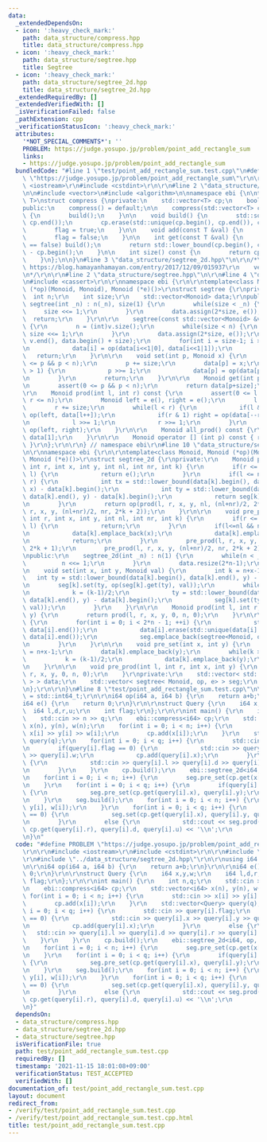 ```yaml
---
data:
  _extendedDependsOn:
  - icon: ':heavy_check_mark:'
    path: data_structure/compress.hpp
    title: data_structure/compress.hpp
  - icon: ':heavy_check_mark:'
    path: data_structure/segtree.hpp
    title: Segtree
  - icon: ':heavy_check_mark:'
    path: data_structure/segtree_2d.hpp
    title: data_structure/segtree_2d.hpp
  _extendedRequiredBy: []
  _extendedVerifiedWith: []
  _isVerificationFailed: false
  _pathExtension: cpp
  _verificationStatusIcon: ':heavy_check_mark:'
  attributes:
    '*NOT_SPECIAL_COMMENTS*': ''
    PROBLEM: https://judge.yosupo.jp/problem/point_add_rectangle_sum
    links:
    - https://judge.yosupo.jp/problem/point_add_rectangle_sum
  bundledCode: "#line 1 \"test/point_add_rectangle_sum.test.cpp\"\n#define PROBLEM\
    \ \"https://judge.yosupo.jp/problem/point_add_rectangle_sum\"\r\n\r\n#include\
    \ <iostream>\r\n#include <cstdint>\r\n\r\n#line 2 \"data_structure/compress.hpp\"\
    \n\n#include <vector>\n#include <algorithm>\n\nnamespace ebi {\n\ntemplate<class\
    \ T>\nstruct compress {\nprivate:\n    std::vector<T> cp;\n    bool flag = false;\n\
    public:\n    compress() = default;\n\n    compress(std::vector<T> cp) : cp(cp)\
    \ {\n        build();\n    }\n\n    void build() {\n        std::sort(cp.begin(),\
    \ cp.end());\n        cp.erase(std::unique(cp.begin(), cp.end()), cp.end());\n\
    \        flag = true;\n    }\n\n    void add(const T &val) {\n        cp.emplace_back(val);\n\
    \        flag = false;\n    }\n\n    int get(const T &val) {\n        if(flag\
    \ == false) build();\n        return std::lower_bound(cp.begin(), cp.end(), val)\
    \ - cp.begin();\n    }\n\n    int size() const {\n        return cp.size();\n\
    \    }\n};\n\n}\n#line 3 \"data_structure/segtree_2d.hpp\"\n\r\n/*\r\n    reference:\
    \ https://blog.hamayanhamayan.com/entry/2017/12/09/015937\r\n    verify   : http://codeforces.com/contest/893/submission/125531718\r\
    \n*/\r\n\r\n#line 2 \"data_structure/segtree.hpp\"\n\r\n#line 4 \"data_structure/segtree.hpp\"\
    \n#include <cassert>\r\n\r\nnamespace ebi {\r\n\r\ntemplate<class Monoid, Monoid\
    \ (*op)(Monoid, Monoid), Monoid (*e)()>\r\nstruct segtree {\r\nprivate:\r\n  \
    \  int n;\r\n    int size;\r\n    std::vector<Monoid> data;\r\npublic:\r\n   \
    \ segtree(int _n) : n(_n), size(1) {\r\n        while(size < _n) {\r\n       \
    \     size <<= 1;\r\n        }\r\n        data.assign(2*size, e());\r\n      \
    \  return;\r\n    }\r\n\r\n    segtree(const std::vector<Monoid> &v) : size(1)\
    \ {\r\n        n = (int)v.size();\r\n        while(size < n) {\r\n           \
    \ size <<= 1;\r\n        }\r\n        data.assign(2*size, e());\r\n        std::copy(v.begin(),\
    \ v.end(), data.begin() + size);\r\n        for(int i = size-1; i > 0; i--) {\r\
    \n            data[i] = op(data[i<<1|0], data[i<<1|1]);\r\n        }\r\n     \
    \   return;\r\n    }\r\n\r\n    void set(int p, Monoid x) {\r\n        assert(0\
    \ <= p && p < n);\r\n        p += size;\r\n        data[p] = x;\r\n        while(p\
    \ > 1) {\r\n            p >>= 1;\r\n            data[p] = op(data[p<<1|0], data[p<<1|1]);\r\
    \n        }\r\n        return;\r\n    }\r\n\r\n    Monoid get(int p) const {\r\
    \n        assert(0 <= p && p < n);\r\n        return data[p+size];\r\n    }\r\n\
    \r\n    Monoid prod(int l, int r) const {\r\n        assert(0 <= l && l <= r &&\
    \ r <= n);\r\n        Monoid left = e(), right = e();\r\n        l += size;\r\n\
    \        r += size;\r\n        while(l < r) {\r\n            if(l & 1) left =\
    \ op(left, data[l++]);\r\n            if(r & 1) right = op(data[--r], right);\r\
    \n            l >>= 1;\r\n            r >>= 1;\r\n        }\r\n        return\
    \ op(left, right);\r\n    }\r\n\r\n    Monoid all_prod() const {\r\n        return\
    \ data[1];\r\n    }\r\n\r\n    Monoid operator [] (int p) const { return data[size+p];\
    \ }\r\n};\r\n\r\n} // namespace ebi\r\n#line 10 \"data_structure/segtree_2d.hpp\"\
    \n\r\nnamespace ebi {\r\n\r\ntemplate<class Monoid, Monoid (*op)(Monoid, Monoid),\
    \ Monoid (*e)()>\r\nstruct segtree_2d {\r\nprivate:\r\n    Monoid prod(int l,\
    \ int r, int x, int y, int nl, int nr, int k) {\r\n        if(r <= nl || nr <=\
    \ l) {\r\n            return e();\r\n        }\r\n        if(l <= nl && nr <=\
    \ r) {\r\n            int tx = std::lower_bound(data[k].begin(), data[k].end(),\
    \ x) - data[k].begin();\r\n            int ty = std::lower_bound(data[k].begin(),\
    \ data[k].end(), y) - data[k].begin();\r\n            return seg[k].prod(tx, ty);\r\
    \n        }\r\n        return op(prod(l, r, x, y, nl, (nl+nr)/2, 2*k + 1), prod(l,\
    \ r, x, y, (nl+nr)/2, nr, 2*k + 2));\r\n    }\r\n\r\n    void pre_prod(int l,\
    \ int r, int x, int y, int nl, int nr, int k) {\r\n        if(r <= nl || nr <=\
    \ l) {\r\n            return;\r\n        }\r\n        if(l<=nl && nr <= r) {\r\
    \n            data[k].emplace_back(x);\r\n            data[k].emplace_back(y);\r\
    \n            return;\r\n        }\r\n        pre_prod(l, r, x, y, nl, (nl+nr)/2,\
    \ 2*k + 1);\r\n        pre_prod(l, r, x, y, (nl+nr)/2, nr, 2*k + 2);\r\n    }\r\
    \npublic:\r\n    segtree_2d(int _n) : n(1) {\r\n        while(n < _n) {\r\n  \
    \          n <<= 1;\r\n        }\r\n        data.resize(2*n-1);\r\n    }\r\n\r\
    \n    void set(int x, int y, Monoid val) {\r\n        int k = n+x-1;\r\n     \
    \   int ty = std::lower_bound(data[k].begin(), data[k].end(), y) - data[k].begin();\r\
    \n        seg[k].set(ty, op(seg[k].get(ty), val));\r\n        while(k > 0) {\r\
    \n            k = (k-1)/2;\r\n            ty = std::lower_bound(data[k].begin(),\
    \ data[k].end(), y) - data[k].begin();\r\n            seg[k].set(ty, op(seg[k].get(ty),\
    \ val));\r\n        }\r\n    }\r\n\r\n    Monoid prod(int l, int r, int x, int\
    \ y) {\r\n        return prod(l, r, x, y, 0, n, 0);\r\n    }\r\n\r\n    void build()\
    \ {\r\n        for(int i = 0; i < 2*n - 1; ++i) {\r\n            std::sort(data[i].begin(),\
    \ data[i].end());\r\n            data[i].erase(std::unique(data[i].begin(), data[i].end()),\
    \ data[i].end());\r\n            seg.emplace_back(segtree<Monoid, op, e>(int(data[i].size())));\r\
    \n        }\r\n    }\r\n\r\n    void pre_set(int x, int y) {\r\n        int k\
    \ = n+x-1;\r\n        data[k].emplace_back(y);\r\n        while(k > 0) {\r\n \
    \           k = (k-1)/2;\r\n            data[k].emplace_back(y);\r\n        }\r\
    \n    }\r\n\r\n    void pre_prod(int l, int r, int x, int y) {\r\n        pre_prod(l,\
    \ r, x, y, 0, n, 0);\r\n    }\r\nprivate:\r\n    std::vector< std::vector< Monoid\
    \ > > data;\r\n    std::vector< segtree< Monoid, op, e> > seg;\r\n    int n;\r\
    \n};\r\n\r\n}\n#line 8 \"test/point_add_rectangle_sum.test.cpp\"\n\r\nusing i64\
    \ = std::int64_t;\r\n\r\ni64 op(i64 a, i64 b) {\r\n    return a+b;\r\n}\r\n\r\n\
    i64 e() {\r\n    return 0;\r\n}\r\n\r\nstruct Query {\r\n    i64 x,y,w;\r\n  \
    \  i64 l,d,r,u;\r\n    int flag;\r\n};\r\n\r\nint main() {\r\n    int n,q;\r\n\
    \    std::cin >> n >> q;\r\n    ebi::compress<i64> cp;\r\n    std::vector<i64>\
    \ x(n), y(n), w(n);\r\n    for(int i = 0; i < n; i++) {\r\n        std::cin >>\
    \ x[i] >> y[i] >> w[i];\r\n        cp.add(x[i]);\r\n    }\r\n    std::vector<Query>\
    \ query(q);\r\n    for(int i = 0; i < q; i++) {\r\n        std::cin >> query[i].flag;\r\
    \n        if(query[i].flag == 0) {\r\n            std::cin >> query[i].x >> query[i].y\
    \ >> query[i].w;\r\n            cp.add(query[i].x);\r\n        }\r\n        else\
    \ {\r\n            std::cin >> query[i].l >> query[i].d >> query[i].r >> query[i].u;\r\
    \n        }\r\n    }\r\n    cp.build();\r\n    ebi::segtree_2d<i64, op, e> seg(cp.size());\r\
    \n    for(int i = 0; i < n; i++) {\r\n        seg.pre_set(cp.get(x[i]), y[i]);\r\
    \n    }\r\n    for(int i = 0; i < q; i++) {\r\n        if(query[i].flag == 0)\
    \ {\r\n            seg.pre_set(cp.get(query[i].x), query[i].y);\r\n        }\r\
    \n    }\r\n    seg.build();\r\n    for(int i = 0; i < n; i++) {\r\n        seg.set(cp.get(x[i]),\
    \ y[i], w[i]);\r\n    }\r\n    for(int i = 0; i < q; i++) {\r\n        if(query[i].flag\
    \ == 0) {\r\n            seg.set(cp.get(query[i].x), query[i].y, query[i].w);\r\
    \n        }\r\n        else {\r\n            std::cout << seg.prod(cp.get(query[i].l),\
    \ cp.get(query[i].r), query[i].d, query[i].u) << '\\n';\r\n        }\r\n    }\r\
    \n}\n"
  code: "#define PROBLEM \"https://judge.yosupo.jp/problem/point_add_rectangle_sum\"\
    \r\n\r\n#include <iostream>\r\n#include <cstdint>\r\n\r\n#include \"../data_structure/compress.hpp\"\
    \r\n#include \"../data_structure/segtree_2d.hpp\"\r\n\r\nusing i64 = std::int64_t;\r\
    \n\r\ni64 op(i64 a, i64 b) {\r\n    return a+b;\r\n}\r\n\r\ni64 e() {\r\n    return\
    \ 0;\r\n}\r\n\r\nstruct Query {\r\n    i64 x,y,w;\r\n    i64 l,d,r,u;\r\n    int\
    \ flag;\r\n};\r\n\r\nint main() {\r\n    int n,q;\r\n    std::cin >> n >> q;\r\
    \n    ebi::compress<i64> cp;\r\n    std::vector<i64> x(n), y(n), w(n);\r\n   \
    \ for(int i = 0; i < n; i++) {\r\n        std::cin >> x[i] >> y[i] >> w[i];\r\n\
    \        cp.add(x[i]);\r\n    }\r\n    std::vector<Query> query(q);\r\n    for(int\
    \ i = 0; i < q; i++) {\r\n        std::cin >> query[i].flag;\r\n        if(query[i].flag\
    \ == 0) {\r\n            std::cin >> query[i].x >> query[i].y >> query[i].w;\r\
    \n            cp.add(query[i].x);\r\n        }\r\n        else {\r\n         \
    \   std::cin >> query[i].l >> query[i].d >> query[i].r >> query[i].u;\r\n    \
    \    }\r\n    }\r\n    cp.build();\r\n    ebi::segtree_2d<i64, op, e> seg(cp.size());\r\
    \n    for(int i = 0; i < n; i++) {\r\n        seg.pre_set(cp.get(x[i]), y[i]);\r\
    \n    }\r\n    for(int i = 0; i < q; i++) {\r\n        if(query[i].flag == 0)\
    \ {\r\n            seg.pre_set(cp.get(query[i].x), query[i].y);\r\n        }\r\
    \n    }\r\n    seg.build();\r\n    for(int i = 0; i < n; i++) {\r\n        seg.set(cp.get(x[i]),\
    \ y[i], w[i]);\r\n    }\r\n    for(int i = 0; i < q; i++) {\r\n        if(query[i].flag\
    \ == 0) {\r\n            seg.set(cp.get(query[i].x), query[i].y, query[i].w);\r\
    \n        }\r\n        else {\r\n            std::cout << seg.prod(cp.get(query[i].l),\
    \ cp.get(query[i].r), query[i].d, query[i].u) << '\\n';\r\n        }\r\n    }\r\
    \n}"
  dependsOn:
  - data_structure/compress.hpp
  - data_structure/segtree_2d.hpp
  - data_structure/segtree.hpp
  isVerificationFile: true
  path: test/point_add_rectangle_sum.test.cpp
  requiredBy: []
  timestamp: '2021-11-15 18:01:08+09:00'
  verificationStatus: TEST_ACCEPTED
  verifiedWith: []
documentation_of: test/point_add_rectangle_sum.test.cpp
layout: document
redirect_from:
- /verify/test/point_add_rectangle_sum.test.cpp
- /verify/test/point_add_rectangle_sum.test.cpp.html
title: test/point_add_rectangle_sum.test.cpp
---
```

